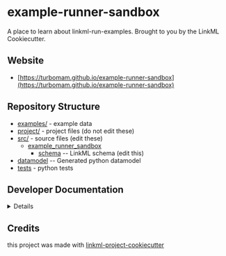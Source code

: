 # example-runner-sandbox

A place to learn about linkml-run-examples. Brought to you by the LinkML Cookiecutter.

## Website

* [https://turbomam.github.io/example-runner-sandbox](https://turbomam.github.io/example-runner-sandbox)

## Repository Structure

* [examples/](examples/) - example data
* [project/](project/) - project files (do not edit these)
* [src/](src/) - source files (edit these)
    * [example_runner_sandbox](src/example_runner_sandbox)
        * [schema](src/example_runner_sandbox/schema) -- LinkML schema (edit this)
* [datamodel](src/example_runner_sandbox/datamodel) -- Generated python datamodel
* [tests](tests/) - python tests

## Developer Documentation

<details>
Use the `make` command to generate project artefacts:

- `make all`: make everything
- `make deploy`: deploys site

</details>

## Credits

this project was made with [linkml-project-cookiecutter](https://github.com/linkml/linkml-project-cookiecutter)
